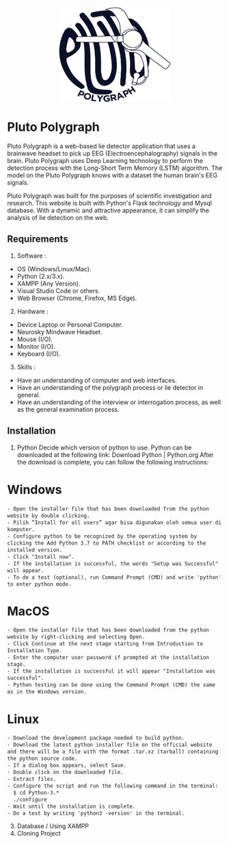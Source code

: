 <p align="center"><img src="images/logo.png" width="260" height="220"></p>

# Pluto Polygraph
Pluto Polygraph is a web-based lie detector application that uses a brainwave headset to pick up EEG (Electroencephalography) signals in the brain. Pluto Polygraph uses Deep Learning technology to perform the detection process with the Long-Short Term Memory (LSTM) algorithm. The model on the Pluto Polygraph knows with a dataset the human brain's EEG signals.

Pluto Polygraph was built for the purposes of scientific investigation and research. This website is built with Python's Flask technology and Mysql database. With a dynamic and attractive appearance, it can simplify the analysis of lie detection on the web.

## Requirements
1. Software :
- OS (Windows/Linux/Mac).
- Python (2.x/3.x).
- XAMPP (Any Version).
- Visual Studio Code or others.
- Web Browser (Chrome, Firefox, MS Edge).
2. Hardware :
- Device Laptop or Personal Computer.
- Neurosky Mindwave Headset.
- Mouse (I/O).
- Monitor (I/O).
- Keyboard (I/O).
3. Skills :
- Have an understanding of computer and web interfaces.
- Have an understanding of the polygraph process or lie detector in general.
- Have an understanding of the interview or interrogation process, as well as the general examination process.

## Installation
1. Python
Decide which version of python to use. Python can be downloaded at the following link: Download Python | Python.org
After the download is complete, you can follow the following instructions:
  # Windows
    - Open the installer file that has been downloaded from the python website by double clicking.
    - Pilih “Install for all users” agar bisa digunakan oleh semua user di komputer.
    - Configure python to be recognized by the operating system by clicking the Add Python 3.7 to PATH checklist or according to the installed version.
    - Click "Install now".
    - If the installation is successful, the words "Setup was Successful" will appear.
    - To do a test (optional), run Command Prompt (CMD) and write 'python' to enter python mode.
  # MacOS
    - Open the installer file that has been downloaded from the python website by right-clicking and selecting Open.
    - Click Continue at the next stage starting from Introduction to Installation Type.
    - Enter the computer user password if prompted at the installation stage.
    - If the installation is successful it will appear "Installation was successful".
    - Python testing can be done using the Command Prompt (CMD) the same as in the Windows version.
  # Linux
    - Download the development package needed to build python.
    - Download the latest python installer file on the official website and there will be a file with the format .tar.xz (tarball) containing the python source code.
    - If a dialog box appears, select Save.
    - Double click on the downloaded file.
    - Extract files.
    - Configure the script and run the following command in the terminal:
      $ cd Python-3.*
      ./configure
    - Wait until the installation is complete.
    - Do a test by writing 'python3 -version' in the terminal.
3. Database / Using XAMPP
4. Cloning Project

